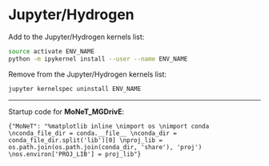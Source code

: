 # Jupyter/Hydrogen


Add to the Jupyter/Hydrogen kernels list:

```bash
source activate ENV_NAME
python -m ipykernel install --user --name ENV_NAME
```

Remove from the Jupyter/Hydrogen kernels list:

```bash
jupyter kernelspec uninstall ENV_NAME
```

<hr>

Startup code for **MoNeT_MGDrivE**:

```
{"MoNeT": "%matplotlib inline \nimport os \nimport conda \nconda_file_dir = conda.__file__ \nconda_dir = conda_file_dir.split('lib')[0] \nproj_lib = os.path.join(os.path.join(conda_dir, 'share'), 'proj') \nos.environ['PROJ_LIB'] = proj_lib"}
```
